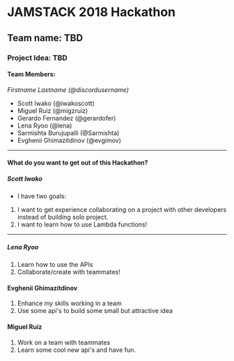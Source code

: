 # JAMSTACK 2018 Hackathon

## Team name: TBD

### Project Idea: TBD

#### Team Members:

_Firstname Lastname (@discordusername)_

- Scott Iwako (@iwakoscott)
- Miguel Ruiz (@migzruiz)
- Gerardo Fernandez (@gerardofer)
- Lena Ryoo (@lena)
- Sarmishta Burujupalli (@Sarmishta)
- Evghenii Ghimazitdinov (@evgimov)
---

#### What do you want to get out of this Hackathon?

##### Scott Iwako

- I have two goals:

1. I want to get experience collaborating on a project with other developers instead of building solo project.
2. I want to learn how to use Lambda functions!

---
##### Lena Ryoo

1. Learn how to use the APIs
2. Collaborate/create with teammates!

#### Evghenii Ghimazitdinov
1. Enhance my skills working in a team
2. Use some api's to build some small but attractive idea

#### Miguel Ruiz
1. Work on a team with teammates
2. Learn some cool new api's and have fun.
